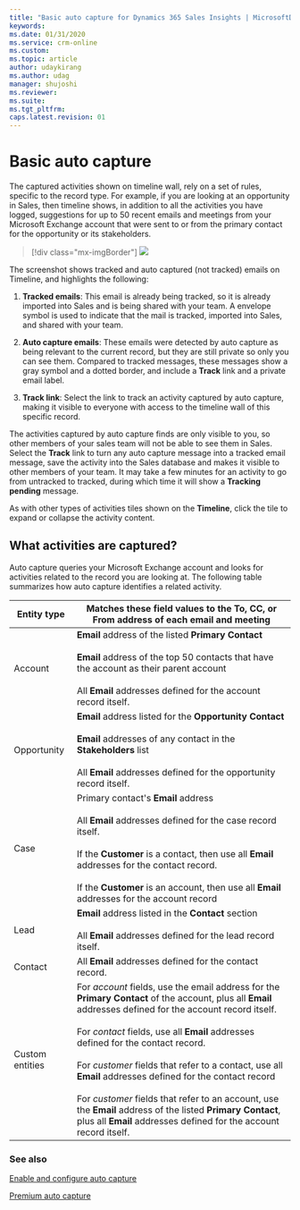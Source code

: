 ```yaml
---
title: "Basic auto capture for Dynamics 365 Sales Insights | MicrosoftDocs"
keywords: 
ms.date: 01/31/2020
ms.service: crm-online
ms.custom: 
ms.topic: article
author: udaykirang
ms.author: udag
manager: shujoshi
ms.reviewer: 
ms.suite: 
ms.tgt_pltfrm: 
caps.latest.revision: 01
---
```


# Basic auto capture

The captured activities shown on timeline wall, rely on a set of rules, specific to the record type. For example, if you are looking at an opportunity in Sales, then timeline shows, in addition to all the activities you have logged, suggestions for up to 50 recent emails and meetings from your Microsoft Exchange account that were sent to or from the primary contact for the opportunity or its stakeholders.

> [!div class="mx-imgBorder"]
> ![ ](media/ " ")

The screenshot shows tracked and auto captured (not tracked) emails on Timeline, and highlights the following:

1.	**Tracked emails**: This email is already being tracked, so it is already imported into Sales and is being shared with your team. A envelope symbol is used to indicate that the mail is tracked, imported into Sales, and shared with your team.

2.	**Auto capture emails**: These emails were detected by auto capture as being relevant to the current record, but they are still private so only you can see them. Compared to tracked messages, these messages show a gray symbol and a dotted border, and include a **Track** link and a private email label.

3.	**Track link**: Select the link to track an activity captured by auto capture, making it visible to everyone with access to the timeline wall of this specific record.

The activities captured by auto capture finds are only visible to you, so other members of your sales team will not be able to see them in Sales. Select the **Track** link to turn any auto capture message into a tracked email message, save the activity into the Sales database and makes it visible to other members of your team. It may take a few minutes for an activity to go from untracked to tracked, during which time it will show a **Tracking pending** message.

As with other types of activities tiles shown on the **Timeline**, click the tile to expand or collapse the activity content.

## What activities are captured?

Auto capture queries your Microsoft Exchange account and looks for activities related to the record you are looking at. The following table summarizes how auto capture identifies a related activity.

|Entity type|Matches these field values  to the To, CC, or From address of each email and meeting|  
|-----------------|--------------------------------------------------------------------------------------|  
|Account|**Email** address of the listed **Primary Contact**<br /><br /> **Email** address of the top 50 contacts that have the account as their parent account<br /><br /> All **Email** addresses defined for the account record itself.|  
|Opportunity|**Email** address listed for the **Opportunity Contact**<br /><br /> **Email** addresses of any contact in the **Stakeholders** list<br /><br /> All **Email** addresses defined for the opportunity record itself.|  
|Case|Primary contact's **Email** address<br /><br /> All **Email** addresses defined for the case record itself.<br /><br /> If the **Customer** is a contact, then use all **Email** addresses for  the contact record.<br /><br /> If the **Customer** is an account, then use all **Email** addresses for the account record|  
|Lead|**Email** address listed in the **Contact** section<br /><br /> All **Email** addresses defined for the lead record itself.|  
|Contact|All **Email** addresses defined for the contact record.|  
|Custom entities|For *account* fields, use the email address for the **Primary Contact** of the account, plus all **Email** addresses defined for the account record itself.<br /><br /> For *contact* fields, use all **Email** addresses defined for the contact record.<br /><br /> For *customer* fields that refer to a contact,  use all **Email** addresses defined for the contact record<br /><br /> For *customer* fields that refer to an account, use the **Email** address of the listed **Primary Contact**, plus all **Email** addresses defined for the account record itself.|  


### See also 

[Enable and configure auto capture](configure-auto-capture.md)

[Premium auto capture](premium-auto-capture.md)